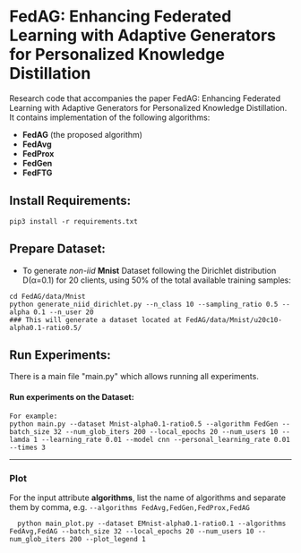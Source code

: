 # FedAG: Enhancing Federated Learning with Adaptive Generators for Personalized Knowledge Distillation

Research code that accompanies the paper FedAG: Enhancing Federated Learning with Adaptive Generators for Personalized Knowledge Distillation.
It contains implementation of the following algorithms:
* **FedAG** (the proposed algorithm) 
* **FedAvg** 
* **FedProx**
* **FedGen**
* **FedFTG** 

## Install Requirements:
```pip3 install -r requirements.txt```

  
## Prepare Dataset: 
* To generate *non-iid* **Mnist** Dataset following the Dirichlet distribution D(&alpha;=0.1) for 20 clients, using 50% of the total available training samples:
<pre><code>cd FedAG/data/Mnist
python generate_niid_dirichlet.py --n_class 10 --sampling_ratio 0.5 --alpha 0.1 --n_user 20
### This will generate a dataset located at FedAG/data/Mnist/u20c10-alpha0.1-ratio0.5/
</code></pre>
    
## Run Experiments: 

There is a main file "main.py" which allows running all experiments.

#### Run experiments on the Dataset:
```
For example:
python main.py --dataset Mnist-alpha0.1-ratio0.5 --algorithm FedGen --batch_size 32 --num_glob_iters 200 --local_epochs 20 --num_users 10 --lamda 1 --learning_rate 0.01 --model cnn --personal_learning_rate 0.01 --times 3 

```
----

### Plot
For the input attribute **algorithms**, list the name of algorithms and separate them by comma, e.g. `--algorithms FedAvg,FedGen,FedProx,FedAG`
```
  python main_plot.py --dataset EMnist-alpha0.1-ratio0.1 --algorithms FedAvg,FedAG --batch_size 32 --local_epochs 20 --num_users 10 --num_glob_iters 200 --plot_legend 1
```
